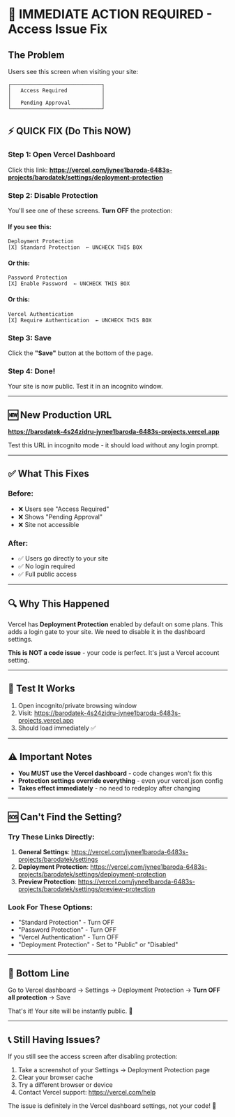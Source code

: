 # 🚨 IMMEDIATE ACTION REQUIRED - Access Issue Fix

## The Problem
Users see this screen when visiting your site:
```
┌─────────────────────────────┐
│   Access Required           │
│                             │
│   Pending Approval          │
└─────────────────────────────┘
```

## ⚡ **QUICK FIX (Do This NOW)**

### Step 1: Open Vercel Dashboard
Click this link: **https://vercel.com/jynee1baroda-6483s-projects/barodatek/settings/deployment-protection**

### Step 2: Disable Protection
You'll see one of these screens. **Turn OFF** the protection:

#### If you see this:
```
Deployment Protection
[X] Standard Protection  ← UNCHECK THIS BOX
```

#### Or this:
```
Password Protection
[X] Enable Password  ← UNCHECK THIS BOX
```

#### Or this:
```
Vercel Authentication
[X] Require Authentication  ← UNCHECK THIS BOX
```

### Step 3: Save
Click the **"Save"** button at the bottom of the page.

### Step 4: Done!
Your site is now public. Test it in an incognito window.

---

## 🆕 **New Production URL**
**https://barodatek-4s24zidru-jynee1baroda-6483s-projects.vercel.app**

Test this URL in incognito mode - it should load without any login prompt.

---

## ✅ **What This Fixes**

### Before:
- ❌ Users see "Access Required"
- ❌ Shows "Pending Approval"
- ❌ Site not accessible

### After:
- ✅ Users go directly to your site
- ✅ No login required
- ✅ Full public access

---

## 🔍 **Why This Happened**

Vercel has **Deployment Protection** enabled by default on some plans. This adds a login gate to your site. We need to disable it in the dashboard settings.

**This is NOT a code issue** - your code is perfect. It's just a Vercel account setting.

---

## 📱 **Test It Works**

1. Open incognito/private browsing window
2. Visit: https://barodatek-4s24zidru-jynee1baroda-6483s-projects.vercel.app
3. Should load immediately ✅

---

## ⚠️ **Important Notes**

- **You MUST use the Vercel dashboard** - code changes won't fix this
- **Protection settings override everything** - even your vercel.json config
- **Takes effect immediately** - no need to redeploy after changing

---

## 🆘 **Can't Find the Setting?**

### Try These Links Directly:
1. **General Settings**: https://vercel.com/jynee1baroda-6483s-projects/barodatek/settings
2. **Deployment Protection**: https://vercel.com/jynee1baroda-6483s-projects/barodatek/settings/deployment-protection
3. **Preview Protection**: https://vercel.com/jynee1baroda-6483s-projects/barodatek/settings/preview-protection

### Look For These Options:
- "Standard Protection" - Turn OFF
- "Password Protection" - Turn OFF  
- "Vercel Authentication" - Turn OFF
- "Deployment Protection" - Set to "Public" or "Disabled"

---

## 🎯 **Bottom Line**

Go to Vercel dashboard → Settings → Deployment Protection → **Turn OFF all protection** → Save

That's it! Your site will be instantly public. 🎉

---

## 📞 **Still Having Issues?**

If you still see the access screen after disabling protection:
1. Take a screenshot of your Settings → Deployment Protection page
2. Clear your browser cache
3. Try a different browser or device
4. Contact Vercel support: https://vercel.com/help

The issue is definitely in the Vercel dashboard settings, not your code! 💯
